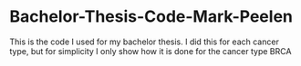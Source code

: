 # Bachelor-Thesis-Code-Mark-Peelen
This is the code I used for my bachelor thesis. I did this for each cancer type, but for simplicity I only show how it is done for the cancer type BRCA
